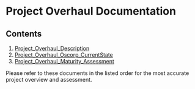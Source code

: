 # Project Overhaul Documentation

## Contents

1. [Project_Overhaul_Description](./Project_Overhaul_Description.pdf)
2. [Project_Overhaul_Oscorp_CurrentState](./Project_Overhaul_Oscorp_CurrentState.pdf)
3. [Project_Overhaul_Maturity_Assessment](./Project_Overhaul_Maturity_Assessment.md)

Please refer to these documents in the listed order for the most accurate project overview and assessment.